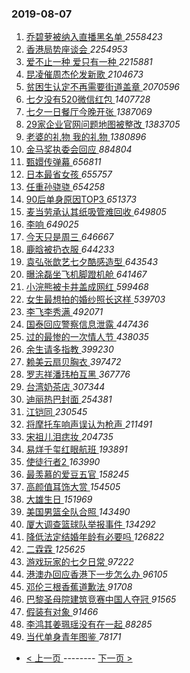 ### 2019-08-07 
1. [ 乔碧萝被纳入直播黑名单 ](https://s.weibo.com/weibo?q=%23%E4%B9%94%E7%A2%A7%E8%90%9D%E8%A2%AB%E7%BA%B3%E5%85%A5%E7%9B%B4%E6%92%AD%E9%BB%91%E5%90%8D%E5%8D%95%23&Refer=top) *2558423*
1. [ 香港局势座谈会 ](https://s.weibo.com/weibo?q=%23%E9%A6%99%E6%B8%AF%E5%B1%80%E5%8A%BF%E5%BA%A7%E8%B0%88%E4%BC%9A%23&Refer=top) *2254953*
1. [ 爱不止一种 爱只有一种 ](https://s.weibo.com/weibo?q=%23%E7%88%B1%E4%B8%8D%E6%AD%A2%E4%B8%80%E7%A7%8D%20%E7%88%B1%E5%8F%AA%E6%9C%89%E4%B8%80%E7%A7%8D%23&topic_ad=1&Refer=top) *2215881*
1. [ 昆凌催周杰伦发新歌 ](https://s.weibo.com/weibo?q=%23%E6%98%86%E5%87%8C%E5%82%AC%E5%91%A8%E6%9D%B0%E4%BC%A6%E5%8F%91%E6%96%B0%E6%AD%8C%23&Refer=top) *2104673*
1. [ 贫困生认定不再需要街道盖章 ](https://s.weibo.com/weibo?q=%23%E8%B4%AB%E5%9B%B0%E7%94%9F%E8%AE%A4%E5%AE%9A%E4%B8%8D%E5%86%8D%E9%9C%80%E8%A6%81%E8%A1%97%E9%81%93%E7%9B%96%E7%AB%A0%23&Refer=top) *2070596*
1. [ 七夕没有520微信红包 ](https://s.weibo.com/weibo?q=%23%E4%B8%83%E5%A4%95%E6%B2%A1%E6%9C%89520%E5%BE%AE%E4%BF%A1%E7%BA%A2%E5%8C%85%23&Refer=top) *1407728*
1. [ 七夕一日餐厅今晚开张 ](https://s.weibo.com/weibo?q=%E4%B8%83%E5%A4%95%E4%B8%80%E6%97%A5%E9%A4%90%E5%8E%85%E4%BB%8A%E6%99%9A%E5%BC%80%E5%BC%A0&Refer=top) *1387069*
1. [ 29家企业官网问题地图被整改 ](https://s.weibo.com/weibo?q=%2329%E5%AE%B6%E4%BC%81%E4%B8%9A%E5%AE%98%E7%BD%91%E9%97%AE%E9%A2%98%E5%9C%B0%E5%9B%BE%E8%A2%AB%E6%95%B4%E6%94%B9%23&Refer=top) *1383705*
1. [ 老婆的礼物 我的礼物 ](https://s.weibo.com/weibo?q=%E8%80%81%E5%A9%86%E7%9A%84%E7%A4%BC%E7%89%A9%20%E6%88%91%E7%9A%84%E7%A4%BC%E7%89%A9&Refer=top) *1380896*
1. [ 金马奖执委会回应 ](https://s.weibo.com/weibo?q=%E9%87%91%E9%A9%AC%E5%A5%96%E6%89%A7%E5%A7%94%E4%BC%9A%E5%9B%9E%E5%BA%94&Refer=top) *884804*
1. [ 甄嬛传弹幕 ](https://s.weibo.com/weibo?q=%23%E7%94%84%E5%AC%9B%E4%BC%A0%E5%BC%B9%E5%B9%95%23&Refer=top) *656811*
1. [ 日本最省女孩 ](https://s.weibo.com/weibo?q=%23%E6%97%A5%E6%9C%AC%E6%9C%80%E7%9C%81%E5%A5%B3%E5%AD%A9%23&Refer=top) *655757*
1. [ 任重孙骁骁 ](https://s.weibo.com/weibo?q=%23%E4%BB%BB%E9%87%8D%E5%AD%99%E9%AA%81%E9%AA%81%23&Refer=top) *654258*
1. [ 90后单身原因TOP3 ](https://s.weibo.com/weibo?q=%2390%E5%90%8E%E5%8D%95%E8%BA%AB%E5%8E%9F%E5%9B%A0TOP3%23&Refer=top) *651373*
1. [ 麦当劳承认其纸吸管难回收 ](https://s.weibo.com/weibo?q=%23%E9%BA%A6%E5%BD%93%E5%8A%B3%E6%89%BF%E8%AE%A4%E5%85%B6%E7%BA%B8%E5%90%B8%E7%AE%A1%E9%9A%BE%E5%9B%9E%E6%94%B6%23&Refer=top) *649805*
1. [ 李响 ](https://s.weibo.com/weibo?q=%23%E6%9D%8E%E5%93%8D%23&Refer=top) *649025*
1. [ 今天只是周三 ](https://s.weibo.com/weibo?q=%23%E4%BB%8A%E5%A4%A9%E5%8F%AA%E6%98%AF%E5%91%A8%E4%B8%89%23&Refer=top) *646667*
1. [ 鹿晗被扔衣服 ](https://s.weibo.com/weibo?q=%23%E9%B9%BF%E6%99%97%E8%A2%AB%E6%89%94%E8%A1%A3%E6%9C%8D%23&Refer=top) *644233*
1. [ 袁弘张歆艺七夕酷感造型 ](https://s.weibo.com/weibo?q=%23%E8%A2%81%E5%BC%98%E5%BC%A0%E6%AD%86%E8%89%BA%E4%B8%83%E5%A4%95%E9%85%B7%E6%84%9F%E9%80%A0%E5%9E%8B%23&Refer=top) *643543*
1. [ 曝涂磊坐飞机脚蹬机舱 ](https://s.weibo.com/weibo?q=%23%E6%9B%9D%E6%B6%82%E7%A3%8A%E5%9D%90%E9%A3%9E%E6%9C%BA%E8%84%9A%E8%B9%AC%E6%9C%BA%E8%88%B1%23&Refer=top) *641467*
1. [ 小浣熊被卡井盖成网红 ](https://s.weibo.com/weibo?q=%23%E5%B0%8F%E6%B5%A3%E7%86%8A%E8%A2%AB%E5%8D%A1%E4%BA%95%E7%9B%96%E6%88%90%E7%BD%91%E7%BA%A2%23&Refer=top) *599468*
1. [ 女生最想拍的婚纱照长这样 ](https://s.weibo.com/weibo?q=%23%E5%A5%B3%E7%94%9F%E6%9C%80%E6%83%B3%E6%8B%8D%E7%9A%84%E5%A9%9A%E7%BA%B1%E7%85%A7%E9%95%BF%E8%BF%99%E6%A0%B7%23&Refer=top) *539703*
1. [ 李飞李秀满 ](https://s.weibo.com/weibo?q=%23%E6%9D%8E%E9%A3%9E%E6%9D%8E%E7%A7%80%E6%BB%A1%23&Refer=top) *492071*
1. [ 国泰回应警察信息泄露 ](https://s.weibo.com/weibo?q=%E5%9B%BD%E6%B3%B0%E5%9B%9E%E5%BA%94%E8%AD%A6%E5%AF%9F%E4%BF%A1%E6%81%AF%E6%B3%84%E9%9C%B2&Refer=top) *447436*
1. [ 过的最惨的一次情人节 ](https://s.weibo.com/weibo?q=%23%E8%BF%87%E7%9A%84%E6%9C%80%E6%83%A8%E7%9A%84%E4%B8%80%E6%AC%A1%E6%83%85%E4%BA%BA%E8%8A%82%23&Refer=top) *438035*
1. [ 余生请多指教 ](https://s.weibo.com/weibo?q=%23%E4%BD%99%E7%94%9F%E8%AF%B7%E5%A4%9A%E6%8C%87%E6%95%99%23&Refer=top) *399230*
1. [ 赖美云扇贝胸衣 ](https://s.weibo.com/weibo?q=%23%E8%B5%96%E7%BE%8E%E4%BA%91%E6%89%87%E8%B4%9D%E8%83%B8%E8%A1%A3%23&Refer=top) *397472*
1. [ 罗志祥潘玮柏互黑 ](https://s.weibo.com/weibo?q=%23%E7%BD%97%E5%BF%97%E7%A5%A5%E6%BD%98%E7%8E%AE%E6%9F%8F%E4%BA%92%E9%BB%91%23&Refer=top) *367776*
1. [ 台湾奶茶店 ](https://s.weibo.com/weibo?q=%23%E5%8F%B0%E6%B9%BE%E5%A5%B6%E8%8C%B6%E5%BA%97%23&Refer=top) *307344*
1. [ 迪丽热巴封面 ](https://s.weibo.com/weibo?q=%23%E8%BF%AA%E4%B8%BD%E7%83%AD%E5%B7%B4%E5%B0%81%E9%9D%A2%23&Refer=top) *254381*
1. [ 江铠同 ](https://s.weibo.com/weibo?q=%23%E6%B1%9F%E9%93%A0%E5%90%8C%23&Refer=top) *230545*
1. [ 将摩托车响声误认为枪声 ](https://s.weibo.com/weibo?q=%E5%B0%86%E6%91%A9%E6%89%98%E8%BD%A6%E5%93%8D%E5%A3%B0%E8%AF%AF%E8%AE%A4%E4%B8%BA%E6%9E%AA%E5%A3%B0&Refer=top) *211491*
1. [ 宋祖儿泪痣妆 ](https://s.weibo.com/weibo?q=%23%E5%AE%8B%E7%A5%96%E5%84%BF%E6%B3%AA%E7%97%A3%E5%A6%86%23&Refer=top) *204735*
1. [ 易烊千玺红眼航班 ](https://s.weibo.com/weibo?q=%23%E6%98%93%E7%83%8A%E5%8D%83%E7%8E%BA%E7%BA%A2%E7%9C%BC%E8%88%AA%E7%8F%AD%23&Refer=top) *193891*
1. [ 使徒行者2 ](https://s.weibo.com/weibo?q=%E4%BD%BF%E5%BE%92%E8%A1%8C%E8%80%852&Refer=top) *163990*
1. [ 最羡慕的爱豆五官 ](https://s.weibo.com/weibo?q=%23%E6%9C%80%E7%BE%A1%E6%85%95%E7%9A%84%E7%88%B1%E8%B1%86%E4%BA%94%E5%AE%98%23&Refer=top) *158245*
1. [ 高颜值耳饰大赏 ](https://s.weibo.com/weibo?q=%23%E9%AB%98%E9%A2%9C%E5%80%BC%E8%80%B3%E9%A5%B0%E5%A4%A7%E8%B5%8F%23&Refer=top) *154505*
1. [ 大雄生日 ](https://s.weibo.com/weibo?q=%23%E5%A4%A7%E9%9B%84%E7%94%9F%E6%97%A5%23&Refer=top) *151969*
1. [ 美国男篮全队合照 ](https://s.weibo.com/weibo?q=%E7%BE%8E%E5%9B%BD%E7%94%B7%E7%AF%AE%E5%85%A8%E9%98%9F%E5%90%88%E7%85%A7&Refer=top) *143490*
1. [ 厦大调查篮球队举报事件 ](https://s.weibo.com/weibo?q=%E5%8E%A6%E5%A4%A7%E8%B0%83%E6%9F%A5%E7%AF%AE%E7%90%83%E9%98%9F%E4%B8%BE%E6%8A%A5%E4%BA%8B%E4%BB%B6&Refer=top) *134292*
1. [ 降低法定结婚年龄有必要吗 ](https://s.weibo.com/weibo?q=%23%E9%99%8D%E4%BD%8E%E6%B3%95%E5%AE%9A%E7%BB%93%E5%A9%9A%E5%B9%B4%E9%BE%84%E6%9C%89%E5%BF%85%E8%A6%81%E5%90%97%23&Refer=top) *126822*
1. [ 二霖霖 ](https://s.weibo.com/weibo?q=%E4%BA%8C%E9%9C%96%E9%9C%96&Refer=top) *125625*
1. [ 游戏玩家的七夕日常 ](https://s.weibo.com/weibo?q=%23%E6%B8%B8%E6%88%8F%E7%8E%A9%E5%AE%B6%E7%9A%84%E4%B8%83%E5%A4%95%E6%97%A5%E5%B8%B8%23&Refer=top) *97222*
1. [ 港澳办回应香港下一步怎么办 ](https://s.weibo.com/weibo?q=%23%E6%B8%AF%E6%BE%B3%E5%8A%9E%E5%9B%9E%E5%BA%94%E9%A6%99%E6%B8%AF%E4%B8%8B%E4%B8%80%E6%AD%A5%E6%80%8E%E4%B9%88%E5%8A%9E%23&Refer=top) *96105*
1. [ 邓伦三根香蕉道歉法 ](https://s.weibo.com/weibo?q=%23%E9%82%93%E4%BC%A6%E4%B8%89%E6%A0%B9%E9%A6%99%E8%95%89%E9%81%93%E6%AD%89%E6%B3%95%23&Refer=top) *91708*
1. [ 巴黎圣母院建筑竞赛中国人夺冠 ](https://s.weibo.com/weibo?q=%E5%B7%B4%E9%BB%8E%E5%9C%A3%E6%AF%8D%E9%99%A2%E5%BB%BA%E7%AD%91%E7%AB%9E%E8%B5%9B%E4%B8%AD%E5%9B%BD%E4%BA%BA%E5%A4%BA%E5%86%A0&Refer=top) *91565*
1. [ 假装有对象 ](https://s.weibo.com/weibo?q=%23%E5%81%87%E8%A3%85%E6%9C%89%E5%AF%B9%E8%B1%A1%23&Refer=top) *91466*
1. [ 李鸿其姜珮瑶没有在一起 ](https://s.weibo.com/weibo?q=%23%E6%9D%8E%E9%B8%BF%E5%85%B6%E5%A7%9C%E7%8F%AE%E7%91%B6%E6%B2%A1%E6%9C%89%E5%9C%A8%E4%B8%80%E8%B5%B7%23&Refer=top) *88285*
1. [ 当代单身青年图鉴 ](https://s.weibo.com/weibo?q=%23%E5%BD%93%E4%BB%A3%E5%8D%95%E8%BA%AB%E9%9D%92%E5%B9%B4%E5%9B%BE%E9%89%B4%23&Refer=top) *78171* 

- [ < 上一页 ](https://github.com/able8/weibo-hot-record/blob/master/2019-08-06.md) -------- [ 下一页 > ](https://github.com/able8/weibo-hot-record/blob/master/2019-08-08.md)